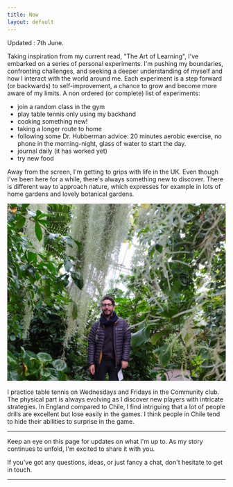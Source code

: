 ```yaml
---
title: Now
layout: default
---
```

Updated : 7th June.

Taking inspiration from my current read, "The Art of Learning", I've embarked on a series of personal experiments. I'm pushing my boundaries, confronting challenges, and seeking a deeper understanding of myself and how I interact with the world around me. Each experiment is a step forward (or backwards) to self-improvement, a chance to grow and become more aware of my limits.
A non ordered (or complete) list of experiments:
- join a random class in the gym
- play table tennis only using my backhand
- cooking something new!
- taking a longer route to home
- following some Dr. Hubberman advice: 20 minutes aerobic exercise, no phone in the morning-night, glass of water to start the day.
- journal daily (it has worked yet)
- try new food

Away from the screen, I'm getting to grips with life in the UK. Even though I've been here for a while, there's always something new to discover. There is different way to approach nature, which expresses for example in lots of home gardens and lovely botanical gardens.

<img src="assets/img/me/me_edinburgh.jpg" width="600px">


I practice table tennis on Wednesdays and Fridays in the Community club. The physical part is always evolving as I discover new players with intricate strategies. In England compared to Chile, I find intriguing that a lot of people drills are excellent but lose easily in the games. I think people in Chile tend to hide their abilities to surprise in the game.

***
Keep an eye on this page for updates on what I'm up to. As my story continues to unfold, I'm excited to share it with you.

If you've got any questions, ideas, or just fancy a chat, don't hesitate to get in touch.

***
